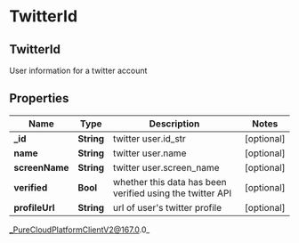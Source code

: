 # TwitterId

## TwitterId
User information for a twitter account

## Properties

|Name | Type | Description | Notes|
|------------ | ------------- | ------------- | -------------|
| **_id** | **String** | twitter user.id_str | [optional] |
| **name** | **String** | twitter user.name | [optional] |
| **screenName** | **String** | twitter user.screen_name | [optional] |
| **verified** | **Bool** | whether this data has been verified using the twitter API | [optional] |
| **profileUrl** | **String** | url of user&#39;s twitter profile | [optional] |



_PureCloudPlatformClientV2@167.0.0_

